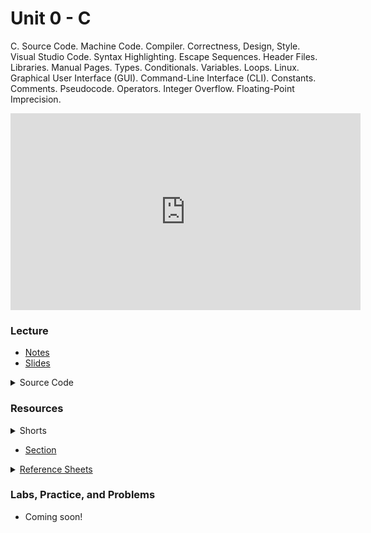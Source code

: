 # Unit 0 - C

C. Source Code. Machine Code. Compiler. Correctness, Design, Style. Visual Studio Code. Syntax Highlighting. Escape Sequences. Header Files. Libraries. Manual Pages. Types. Conditionals. Variables. Loops. Linux. Graphical User Interface (GUI). Command-Line Interface (CLI). Constants. Comments. Pseudocode. Operators. Integer Overflow. Floating-Point Imprecision.

<iframe width="560" height="315" src="https://www.youtube.com/embed/cwtpLIWylAw?si=1RkxCeDAleJHhS8U" title="YouTube video player" frameborder="0" allow="accelerometer; autoplay; clipboard-write; encrypted-media; gyroscope; picture-in-picture; web-share" referrerpolicy="strict-origin-when-cross-origin" allowfullscreen></iframe>

### Lecture

  - [Notes](https://cs50.harvard.edu/ap/2024/curriculum/x/notes/1/)
  - [Slides](https://docs.google.com/presentation/d/1gTpAaUbeu30YuvMu4rHEVTG6S9M3UeLyoEiWkqoGiJA/edit?usp=sharing)


  <details>
    <summary>Source Code</summary>
    <ul>
      <li><a href="https://cdn.cs50.net/2022/fall/lectures/1/src1/">Index</a></li>
      <li><a href="https://cdn.cs50.net/2022/fall/lectures/1/src1.pdf">PDF</a></li>
      <li><a href="https://cdn.cs50.net/2022/fall/lectures/1/src1.zip">Zip</a></li>
    </ul>
  </details>

### Resources

<details>  
  <summary>Shorts</summary>
  <ul>
    <li><a href="https://www.youtube.com/embed/q6K8KMqt8wQ">Data Types</a></li>
    <li><a href="https://www.youtube.com/embed/7apBtlEkJzk?rel=0">Operators</a></li>
    <li><a href="https://www.youtube.com/embed/FqUeHzvci10?rel=0">Conditional Statements</a></li>
    <li><a href="https://www.youtube.com/embed/QOvo-xFL9II?rel=0">Loops</a></li>
    <li><a href="https://www.youtube.com/embed/lnYKOnz9ln8?rel=0">Command Line</a></li>
  </ul>
</details>

- [Section](https://cs50.harvard.edu/ap/2025/curriculum/x/sections/1/)

<details>  
  <summary><a href="\apcsp\assets\pdfs\ch1-ref-sheets.pdf">Reference Sheets</a></summary>
  <ul>
    <li><a href="\apcsp\assets\pdfs\syntax.pdf">Syntax</a></li>
    <li><a href="\apcsp\assets\pdfs\variables.pdf">Variables</a></li>
    <li><a href="\apcsp\assets\pdfs\data_types.pdf">Data Types</a></li>
    <li><a href="\apcsp\assets\pdfs\operators.pdf">Operators</a></li>
    <li><a href="\apcsp\assets\pdfs\boolean_expressions.pdf">Boolean Expressions</a></li>
    <li><a href="\apcsp\assets\pdfs\loops.pdf">Loops</a></li>
    <li><a href="\apcsp\assets\pdfs\functions.pdf">Functions</a></li>
    <li><a href="\apcsp\assets\pdfs\libraries.pdf">Libraries</a></li>
    <li><a href="\apcsp\assets\pdfs\principles_of_good_design.pdf">Principles of Good Design</a></li>
  </ul>
</details>

### Labs, Practice, and Problems

- Coming soon!

<!-- - [Lab 1](https://cs50.harvard.edu/ap/2024/curriculum/x/labs/1/)
- [Practice Problems](https://cs50.harvard.edu/ap/2024/problems/1/)
- Problem Sets: 
  1. Submit one of:
    - [this version of Mario](https://cs50.harvard.edu/ap/2024/curriculum/x/psets/1/mario/less/) if feeling less comfortable
    - [this version of Mario](https://cs50.harvard.edu/ap/2024/curriculum/x/psets/1/mario/more/) if feeling more comfortable
  1. Submit one of:
    - [Cash](https://cs50.harvard.edu/ap/2024/curriculum/x/psets/1/cash/) if feeling less comfortable
    - [Credit](https://cs50.harvard.edu/ap/2024/curriculum/x/psets/1/credit/) if feeling more comfortable 

    *If you submit both versions of Mario, I’ll record the higher of your two scores. If you submit both Cash and Credit, I’ll record the higher of your two scores.*
   
### Advice

- Try out any of the programs from class via the source code above
- If you see any errors when compiling your code with `make`, focus first on fixing the **very first** error you see, scrolling up as needed. If unsure what it means, try asking `help50` for help. For instance, if trying to compile `hello`, and 
```
make hello
```
is yielding errors, try running
```
help50 make hello
```
instead! -->